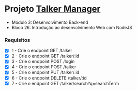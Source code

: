 # Projeto [Talker Manager](https://github.com/tryber/sd-012-project-talker-manager/pull/57)
  - Módulo 3: Desenvolvimento Back-end
  - Bloco 26: Introdução ao desenvolvimento Web com NodeJS
### Requisitos
- [x] 1 - Crie o endpoint GET /talker
- [x] 2 - Crie o endpoint GET /talker/:id
- [x] 3 - Crie o endpoint POST /login
- [x] 4 - Crie o endpoint POST /talker
- [x] 5 - Crie o endpoint PUT /talker/:id
- [x] 6 - Crie o endpoint DELETE /talker/:id
- [x] 7 - Crie o endpoint GET /talker/search?q=searchTerm
